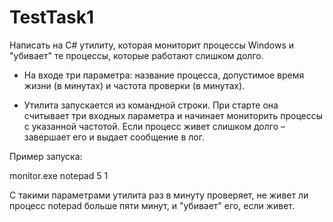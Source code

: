 # TestTask1
  Написать на C# утилиту, которая мониторит процессы Windows и "убивает" те процессы, которые работают слишком долго. 

- На входе три параметра: название процесса, допустимое время жизни (в минутах) и частота проверки (в минутах). 

- Утилита запускается из командной строки. При старте она считывает три входных параметра и начинает мониторить процессы с указанной частотой. Если процесс живет слишком долго – завершает его и выдает сообщение в лог. 

Пример запуска: 

monitor.exe notepad 5 1 

С такими параметрами утилита раз в минуту проверяет, не живет ли процесс notepad больше пяти минут, и "убивает" его, если живет. 
